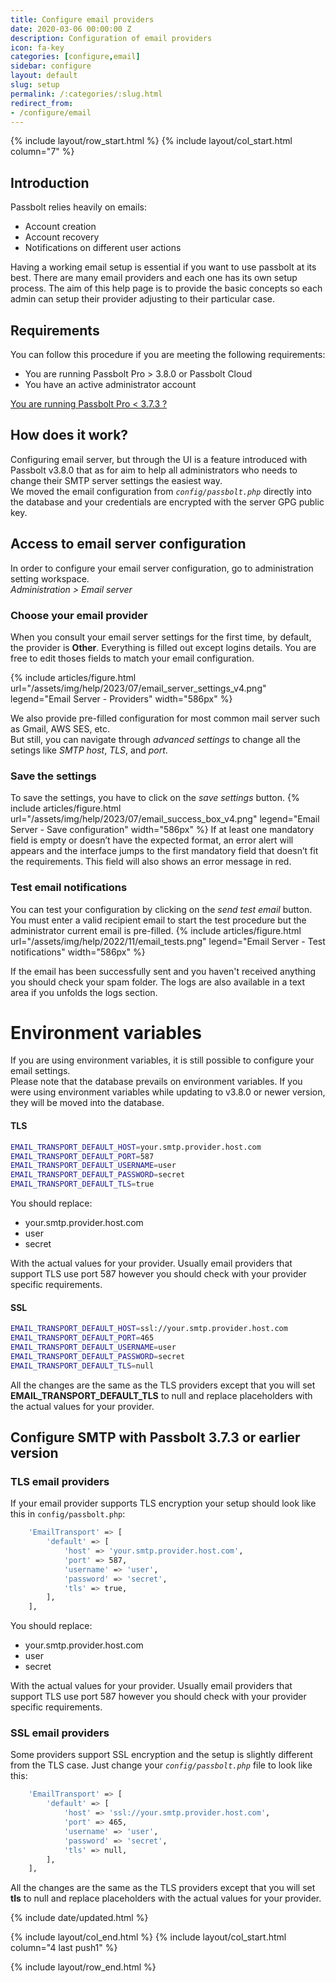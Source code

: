 ```yaml
---
title: Configure email providers
date: 2020-03-06 00:00:00 Z
description: Configuration of email providers
icon: fa-key
categories: [configure,email]
sidebar: configure
layout: default
slug: setup
permalink: /:categories/:slug.html
redirect_from:
- /configure/email
---
```


{% include layout/row_start.html %}
{% include layout/col_start.html column="7" %}

## Introduction

Passbolt relies heavily on emails:
  - Account creation
  - Account recovery
  - Notifications on different user actions

Having a working email setup is essential if you want to use passbolt at its best. There are many email providers
and each one has its own setup process. The aim of this help page is to provide the basic concepts so each admin
can setup their provider adjusting to their particular case.

## Requirements
You can follow this procedure if you are meeting the following requirements:

- You are running Passbolt Pro > 3.8.0 or Passbolt Cloud
- You have an active administrator account

[You are running Passbolt Pro < 3.7.3 ?](#outdated) 

## How does it work?
Configuring email server, but through the UI is a feature introduced with Passbolt v3.8.0 that as for aim to help all administrators who needs to change their SMTP server settings the easiest way. <br> 
We moved the email configuration from *`config/passbolt.php`* directly into the database and your credentials are encrypted with the server GPG public key.

## Access to email server configuration
In order to configure your email server configuration, go to administration setting workspace. <br>
*Administration > Email server*

### Choose your email provider
When you consult your email server settings for the first time, by default, the provider is **Other**. Everything is filled out except logins details. You are free to edit thoses fields to match your email configuration. 

{% include articles/figure.html url="/assets/img/help/2023/07/email_server_settings_v4.png" legend="Email Server - Providers" width="586px" %}

We also provide pre-filled configuration for most common mail server such as Gmail, AWS SES, etc. 
<br>
But still, you can navigate through *advanced settings* to change all the setings like *SMTP host*, *TLS*, and *port*.

### Save the settings
To save the settings, you have to click on the *save settings* button.
{% include articles/figure.html url="/assets/img/help/2023/07/email_success_box_v4.png" legend="Email Server - Save configuration" width="586px" %}
If at least one mandatory field is empty or doesn’t have the expected format, an error alert will appears and the interface jumps to the first mandatory field that doesn’t fit the requirements. This field will also shows an error message in red.

### Test email notifications
You can test your configuration by clicking on the *send test email* button. You must enter a valid recipient email to start the test procedure but the administrator current email is pre-filled.
{% include articles/figure.html url="/assets/img/help/2022/11/email_tests.png" legend="Email Server - Test notifications" width="586px" %}


If the email has been successfully sent and you haven't received anything you should check your spam folder.
The logs are also available in a text area if you unfolds the logs section.
<br>

# Environment variables
If you are using environment variables, it is still possible to configure your email settings. 
<br>
Please note that the database prevails on environment variables. If you were using environment variables while updating to v3.8.0 or newer version, they will be moved into the database.

#### TLS
```bash
EMAIL_TRANSPORT_DEFAULT_HOST=your.smtp.provider.host.com
EMAIL_TRANSPORT_DEFAULT_PORT=587
EMAIL_TRANSPORT_DEFAULT_USERNAME=user
EMAIL_TRANSPORT_DEFAULT_PASSWORD=secret
EMAIL_TRANSPORT_DEFAULT_TLS=true
```
You should replace:
- your.smtp.provider.host.com
- user
- secret
 
With the actual values for your provider. Usually email providers that support TLS use port 587 however you should check with your provider specific requirements.

#### SSL
```bash
EMAIL_TRANSPORT_DEFAULT_HOST=ssl://your.smtp.provider.host.com
EMAIL_TRANSPORT_DEFAULT_PORT=465
EMAIL_TRANSPORT_DEFAULT_USERNAME=user
EMAIL_TRANSPORT_DEFAULT_PASSWORD=secret
EMAIL_TRANSPORT_DEFAULT_TLS=null
```

All the changes are the same as the TLS providers except that you will set **EMAIL_TRANSPORT_DEFAULT_TLS** to null and replace placeholders with the actual values for your provider.

## <a name="outdated"></a> Configure SMTP with Passbolt 3.7.3 or earlier version



### TLS email providers 

If your email provider supports TLS encryption your setup should look like this in `config/passbolt.php`:

```bash
    'EmailTransport' => [
        'default' => [
            'host' => 'your.smtp.provider.host.com',
            'port' => 587,
            'username' => 'user',
            'password' => 'secret',
            'tls' => true,
        ],
    ],
```
You should replace:
- your.smtp.provider.host.com
- user
- secret
  
With the actual values for your provider. 
Usually email providers that support TLS use port 587 however you should check with your provider specific
requirements.

### SSL email providers 

Some providers support SSL encryption and the setup is slightly different from the TLS case. Just change
your *`config/passbolt.php`* file to look like this:

```bash
    'EmailTransport' => [
        'default' => [
            'host' => 'ssl://your.smtp.provider.host.com',
            'port' => 465,
            'username' => 'user',
            'password' => 'secret',
            'tls' => null,
        ],
    ],
```

All the changes are the same as the TLS providers except that you will set **tls** to null and replace placeholders with the actual values for your provider.

{% include date/updated.html %}

{% include layout/col_end.html %}
{% include layout/col_start.html column="4 last push1" %}

{% include layout/row_end.html %}
